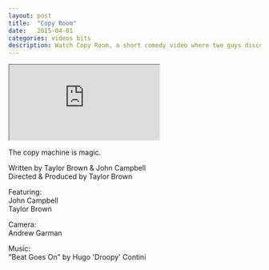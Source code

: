 ```yaml
---
layout: post
title:  "Copy Room"
date:   2015-04-01
categories: videos bits
description: Watch Copy Room, a short comedy video where two guys discover the magic of the copy machine.
---
```


<div class="embed-responsive embed-responsive-16by9">
	<iframe class="embed-responsive-item" src="http://www.youtube.com/embed/U728kXkz8Ic?rel=0" allowfullscreen></iframe>
</div>

The copy machine is magic.

Written by Taylor Brown & John Campbell<br>
Directed & Produced by Taylor Brown

Featuring:<br>
John Campbell<br>
Taylor Brown

Camera:<br>
Andrew Garman

Music:<br>
"Beat Goes On" by Hugo 'Droopy' Contini